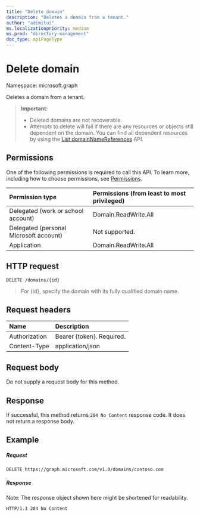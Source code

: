 ```yaml
---
title: "Delete domain"
description: "Deletes a domain from a tenant."
author: "adimitui"
ms.localizationpriority: medium
ms.prod: "directory-management"
doc_type: apiPageType
---
```


# Delete domain

Namespace: microsoft.graph

Deletes a domain from a tenant.

> **Important:**
> - Deleted domains are not recoverable.<br />
> - Attempts to delete will fail if there are any resources or objects still dependent on the domain. You can find all dependent resources by using the [List domainNameReferences](domain-list-domainnamereferences.md) API.

## Permissions

One of the following permissions is required to call this API. To learn more, including how to choose permissions, see [Permissions](/graph/permissions-reference).


|Permission type      | Permissions (from least to most privileged)              |
|:--------------------|:---------------------------------------------------------|
|Delegated (work or school account) | Domain.ReadWrite.All |
|Delegated (personal Microsoft account) | Not supported.    |
|Application | Domain.ReadWrite.All |

## HTTP request
<!-- { "blockType": "ignored" } -->
```http
DELETE /domains/{id}
```

> For {id}, specify the domain with its fully qualified domain name.

## Request headers

| Name       | Description|
|:---------------|:----------|
| Authorization  | Bearer {token}. Required. |
| Content-Type  | application/json |

## Request body

Do not supply a request body for this method.

## Response

If successful, this method returns `204 No Content` response code. It does not return a response body.

## Example
##### Request


<!-- {
  "blockType": "request",
  "sampleKeys": ["contoso.com"],
  "name": "delete_domain"
}-->
```http
DELETE https://graph.microsoft.com/v1.0/domains/contoso.com
```


##### Response

Note: The response object shown here might be shortened for readability.
<!-- {
  "blockType": "response",
  "truncated": true
} -->
```http
HTTP/1.1 204 No Content
```

<!-- uuid: 8fcb5dbc-d5aa-4681-8e31-b001d5168d79
2015-10-25 14:57:30 UTC -->
<!-- {
  "type": "#page.annotation",
  "description": "Delete domain",
  "keywords": "",
  "section": "documentation",
  "tocPath": "",
  "suppressions": [
  ]
}-->

